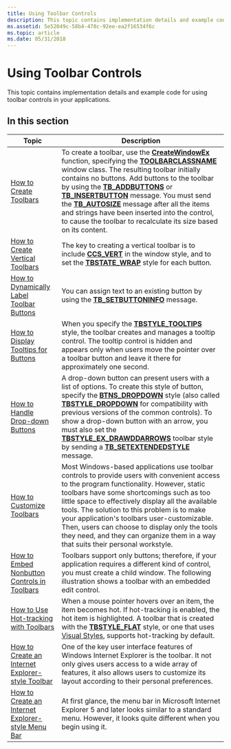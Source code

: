 ```yaml
---
title: Using Toolbar Controls
description: This topic contains implementation details and example code for using toolbar controls in your applications.
ms.assetid: 5e52049c-58b4-478c-92ee-ea2f16534f6c
ms.topic: article
ms.date: 05/31/2018
---
```


# Using Toolbar Controls

This topic contains implementation details and example code for using toolbar controls in your applications.

## In this section



| Topic                                                                                              | Description                                                                                                                                                                                                                                                                                                                                                                                                                                                                                                                                                                                                      |
|----------------------------------------------------------------------------------------------------|------------------------------------------------------------------------------------------------------------------------------------------------------------------------------------------------------------------------------------------------------------------------------------------------------------------------------------------------------------------------------------------------------------------------------------------------------------------------------------------------------------------------------------------------------------------------------------------------------------------|
| [How to Create Toolbars](create-toolbars.md)<br/>                                           | To create a toolbar, use the [**CreateWindowEx**](https://docs.microsoft.com/windows/desktop/api/winuser/nf-winuser-createwindowexa) function, specifying the [**TOOLBARCLASSNAME**](common-control-window-classes.md) window class. The resulting toolbar initially contains no buttons. Add buttons to the toolbar by using the [**TB\_ADDBUTTONS**](tb-addbuttons.md) or [**TB\_INSERTBUTTON**](tb-insertbutton.md) message. You must send the [**TB\_AUTOSIZE**](tb-autosize.md) message after all the items and strings have been inserted into the control, to cause the toolbar to recalculate its size based on its content. <br/>        |
| [How to Create Vertical Toolbars](create-vertical-toolbars.md)<br/>                         | The key to creating a vertical toolbar is to include [**CCS\_VERT**](common-control-styles.md) in the window style, and to set the [**TBSTATE\_WRAP**](toolbar-button-states.md) style for each button. <br/>                                                                                                                                                                                                                                                                                                                                                                      |
| [How to Dynamically Label Toolbar Buttons](dynamically-label-toolbar-buttons.md)<br/>       | You can assign text to an existing button by using the [**TB\_SETBUTTONINFO**](tb-setbuttoninfo.md) message. <br/>                                                                                                                                                                                                                                                                                                                                                                                                                                                                                        |
| [How to Display Tooltips for Buttons](display-tooltips-for-buttons.md)<br/>                 | When you specify the [**TBSTYLE\_TOOLTIPS**](toolbar-control-and-button-styles.md) style, the toolbar creates and manages a tooltip control. The tooltip control is hidden and appears only when users move the pointer over a toolbar button and leave it there for approximately one second. <br/>                                                                                                                                                                                                                                                                                     |
| [How to Handle Drop-down Buttons](handle-drop-down-buttons.md)<br/>                         | A drop-down button can present users with a list of options. To create this style of button, specify the [**BTNS\_DROPDOWN**](toolbar-control-and-button-styles.md) style (also called [**TBSTYLE\_DROPDOWN**](toolbar-control-and-button-styles.md) for compatibility with previous versions of the common controls). To show a drop-down button with an arrow, you must also set the [**TBSTYLE\_EX\_DRAWDDARROWS**](toolbar-extended-styles.md) toolbar style by sending a [**TB\_SETEXTENDEDSTYLE**](tb-setextendedstyle.md) message. <br/> |
| [How to Customize Toolbars](customize-toolbars.md)<br/>                                     | Most Windows-based applications use toolbar controls to provide users with convenient access to the program functionality. However, static toolbars have some shortcomings such as too little space to effectively display all the available tools. The solution to this problem is to make your application's toolbars user-customizable. Then, users can choose to display only the tools they need, and they can organize them in a way that suits their personal workstyle. <br/>                                                                                                                      |
| [How to Embed Nonbutton Controls in Toolbars](embed-nonbutton-controls-in-toolbars.md)<br/> | Toolbars support only buttons; therefore, if your application requires a different kind of control, you must create a child window. The following illustration shows a toolbar with an embedded edit control. <br/>                                                                                                                                                                                                                                                                                                                                                                                        |
| [How to Use Hot-tracking with Toolbars](use-hot-tracking-with-toolbars.md)<br/>             | When a mouse pointer hovers over an item, the item becomes hot. If hot-tracking is enabled, the hot item is highlighted. A toolbar that is created with the [**TBSTYLE\_FLAT**](toolbar-control-and-button-styles.md) style, or one that uses [Visual Styles](themes-overview.md), supports hot-tracking by default. <br/>                                                                                                                                                                                                                                                                  |
| [How to Create an Internet Explorer-style Toolbar](cc-faq-ietoolbar.md)<br/>                | One of the key user interface features of Windows Internet Explorer is the toolbar. It not only gives users access to a wide array of features, it also allows users to customize its layout according to their personal preferences. <br/>                                                                                                                                                                                                                                                                                                                                                                |
| [How to Create an Internet Explorer-style Menu Bar](cc-faq-iemenubar.md)<br/>               | At first glance, the menu bar in Microsoft Internet Explorer 5 and later looks similar to a standard menu. However, it looks quite different when you begin using it. <br/>                                                                                                                                                                                                                                                                                                                                                                                                                                |



 

 

 





